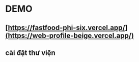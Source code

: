 # DEMO

## [https://fastfood-phi-six.vercel.app/](https://web-profile-beige.vercel.app/)

## cài đặt thư viện 


 
 

